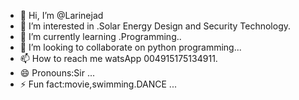 - 👋 Hi, I’m @Larinejad
- 👀 I’m interested in .Solar Energy Design and Security Technology.
- 🌱 I’m currently learning .Programming..
- 💞️ I’m looking to collaborate on python programming...
- 📫 How to reach me watsApp 004915175134911.
- 😄 Pronouns:Sir ...
- ⚡ Fun fact:movie,swimming.DANCE ...

<!---
Larinejad/Larinejad is a ✨ special ✨ repository because its `README.md` (this file) appears on your GitHub profile.
You can click the Preview link to take a look at your changes.
--->
